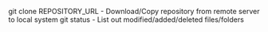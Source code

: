 git clone REPOSITORY_URL - Download/Copy repository from remote server to local system
git status - List out modified/added/deleted files/folders
